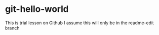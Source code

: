# git-hello-world
This is trial lesson on Github
I assume this will only be in the readme-edit branch
